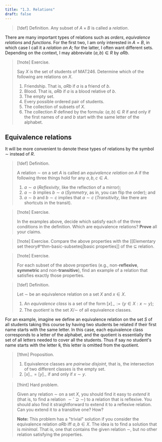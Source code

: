 ```yaml
---
title: "1.3. Relations"
draft: false
---
```

>[!def] Definition.
>Any subset of $A\times B$ is called a _relation_.

There are many important types of relations such as _orders_, _equivalence relations_ and _functions_. For the first two, I am only interested in $A=B$, in which case I call it a _relation on_ $A$; for the latter, I often want different sets.
Depending on the context, I may abbreviate $(a,b)\in R$ by $aRb$.

>[!note] Exercise.
>
>Say $X$ is the set of students of MAT246. Determine which of the following are relations on $X$.
>1. Friendship. That is, $aRb$ if $a$ is a friend of $b$.
>2. Blood. That is, $aRb$ if $a$ is a blood relative of $b$.
>3. The empty set.
>4. Every possible ordered pair of students.
>5. The collection of subsets of $X$.
>6. The collection $R$ defined by the formula: $(a,b)\in R$ if and only if the first names of $a$ and $b$ start with the same letter of the alphabet.

## Equivalence relations

It will be more convenient to denote these types of relations by the symbol $\sim$ instead of $R$.

>[!def] Definition.
>
>A relation $\sim$ on a set $A$ is called an _equivalence relation on $A$_ if the following three things hold for any $a,b,c\in A$.
>1. $a\sim a$ (_Reflexivity_, like the reflection of a mirror);
>2. $a\sim b$ implies $b\sim a$ (_Symmetry_, as in, you can flip the order); and
>3. $a\sim b$ and $b\sim c$ implies that $a\sim c$ (_Transitivity_, like there are shortcuts in the transit).

>[!note] Exercise.
>
>In the examples above, decide which satisfy each of the three conditions in the definition. Which are equivalence relations? **Prove** all your claims.

>[!note] Exercise.
>Compare the above properties with the [[Elementary set theory#^thm-basic-subseteq|basic properties]] of the $\subseteq$ relation.

>[!note] Exercise.
>
>For each subset of the above properties (e.g., non-**reflexive**, **symmetric** and non-**transitive**), find an example of a relation that satisfies exactly those properties.

>[!def] Definition.
>
>Let $\sim$ be an equivalence relation on a set $X$ and $x\in X$.
>
>1. An _equivalence class_ is a set of the form $[x]_\sim:=\{y\in X:x\sim y\}$;
>2. The _quotient_ is the set $X/\sim$ of all equivalence classes.

For an example, imagine we define an equivalence relation on the set $S$ of all students taking this course by having two students be related if their first name starts with the same letter. In this case, each equivalence class corresponds to a letter of the alphabet, and the quotient is essentially the set of all letters needed to cover all the students. Thus if say no student's name starts with the letter `Ñ`, this letter is omitted from the quotient.

>[!thm] Proposition.
>
>1. Equivalence classes are _pairwise disjoint_, that is, the intersection of two different classes is the empty set.
>2. $[x]_\sim=[y]_\sim$ if and only if $x\sim y$.

>[!hint] Hard problem.
>
>Given any relation $\sim$ on a set $X$, you should find it easy to _extend_ it (that is, to find a relation $\sim'\supseteq\sim$) to a relation that is reflexive. You should also find it straightforward to extend it to a reflexive relation. Can you extend it to a transitive one? How?
>
>**Note:** This problem has a "trivial" solution if you consider the equivalence relation $aRb$ iff $a,b\in X$. The idea is to find a solution that is _minimal_. That is, one that contains the given relation $\sim$, but no other relation satisfying the properties.